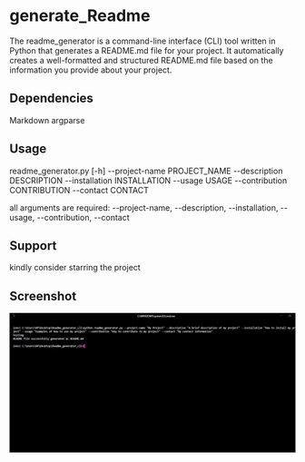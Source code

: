 # generate_Readme
The readme_generator is a command-line interface (CLI) tool written in Python that generates a README.md file for your project. It automatically creates a well-formatted and structured README.md file based on the information you provide about your project. 


## Dependencies

Markdown
argparse

## Usage

 readme_generator.py [-h] --project-name PROJECT_NAME --description DESCRIPTION
                           --installation INSTALLATION --usage USAGE --contribution
                           CONTRIBUTION --contact CONTACT
                           
all arguments are required: --project-name, --description, --installation, --usage, --contribution, --contact

## Support
kindly consider starring the project 

## Screenshot
![image](https://github.com/Navlos/images/blob/ca0048c5cd255c530bdffba9c3479908c6b6ea6a/Screenshot%202023-05-05%20125117.jpg)
